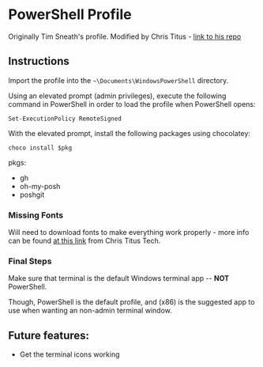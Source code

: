 # PowerShell Profile

Originally Tim Sneath's profile. Modified by Chris Titus - [link to his repo](https://github.com/ChrisTitusTech/powershell-profile)

## Instructions

Import the profile into the `~\Documents\WindowsPowerShell` directory.

Using an elevated prompt (admin privileges), execute the following command in PowerShell in order to load the profile when PowerShell opens:

```
Set-ExecutionPolicy RemoteSigned
```

With the elevated prompt, install the following packages using chocolatey:

```
choco install $pkg
```

pkgs:

- gh
- oh-my-posh
- poshgit

### Missing Fonts

Will need to download fonts to make everything work properly - more info can be found [at this link](https://christitus.com/pretty-powershell/) from Chris Titus Tech.

### Final Steps

Make sure that terminal is the default Windows terminal app -- **NOT** PowerShell.

Though, PowerShell is the default profile, and (x86) is the suggested app to use when wanting an non-admin terminal window.

## Future features:

- Get the terminal icons working
